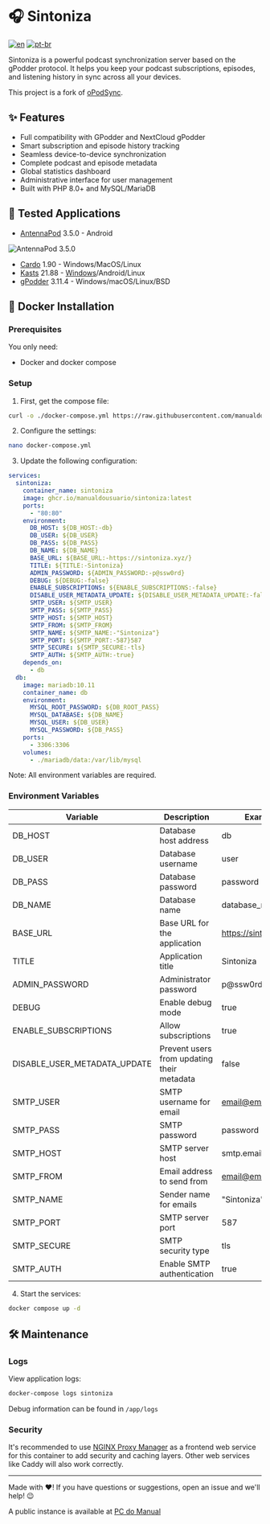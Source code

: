 # 🎧 Sintoniza

[![en](https://img.shields.io/badge/lang-en-red.svg)](https://github.com/manualdousuario/sintoniza/blob/master/README.md)
[![pt-br](https://img.shields.io/badge/lang-pt--br-green.svg)](https://github.com/manualdousuario/sintoniza/blob/master/README.pt-br.md)

Sintoniza is a powerful podcast synchronization server based on the gPodder protocol. It helps you keep your podcast subscriptions, episodes, and listening history in sync across all your devices.

This project is a fork of [oPodSync](https://github.com/kd2org/opodsync).

## ✨ Features

- Full compatibility with GPodder and NextCloud gPodder
- Smart subscription and episode history tracking
- Seamless device-to-device synchronization
- Complete podcast and episode metadata
- Global statistics dashboard
- Administrative interface for user management
- Built with PHP 8.0+ and MySQL/MariaDB

## 📱 Tested Applications

- [AntennaPod](https://github.com/AntennaPod/AntennaPod) 3.5.0 - Android

![AntennaPod 3.5.0](https://github.com/manualdousuario/sintoniza/blob/main/assets/antennapod_350.gif?raw=true)

- [Cardo](https://cardo-podcast.github.io) 1.90 - Windows/MacOS/Linux
- [Kasts](https://invent.kde.org/multimedia/kasts) 21.88 - [Windows](https://cdn.kde.org/ci-builds/multimedia/kasts/)/Android/Linux
- [gPodder](https://gpodder.github.io/) 3.11.4 - Windows/macOS/Linux/BSD

## 🐳 Docker Installation

### Prerequisites

You only need:
- Docker and docker compose

### Setup

1. First, get the compose file:
```bash
curl -o ./docker-compose.yml https://raw.githubusercontent.com/manualdousuario/sintoniza/main/docker-compose.yml
```

2. Configure the settings:
```bash
nano docker-compose.yml
```

3. Update the following configuration:
```yaml
services:
  sintoniza:
    container_name: sintoniza
    image: ghcr.io/manualdousuario/sintoniza:latest
    ports:
      - "80:80"
    environment:
      DB_HOST: ${DB_HOST:-db}
      DB_USER: ${DB_USER}
      DB_PASS: ${DB_PASS}
      DB_NAME: ${DB_NAME}
      BASE_URL: ${BASE_URL:-https://sintoniza.xyz/}
      TITLE: ${TITLE:-Sintoniza}
      ADMIN_PASSWORD: ${ADMIN_PASSWORD:-p@ssw0rd}
      DEBUG: ${DEBUG:-false}
      ENABLE_SUBSCRIPTIONS: ${ENABLE_SUBSCRIPTIONS:-false}
      DISABLE_USER_METADATA_UPDATE: ${DISABLE_USER_METADATA_UPDATE:-false}
      SMTP_USER: ${SMTP_USER}
      SMTP_PASS: ${SMTP_PASS}
      SMTP_HOST: ${SMTP_HOST}
      SMTP_FROM: ${SMTP_FROM}
      SMTP_NAME: ${SMTP_NAME:-"Sintoniza"}
      SMTP_PORT: ${SMTP_PORT:-587}587
      SMTP_SECURE: ${SMTP_SECURE:-tls}
      SMTP_AUTH: ${SMTP_AUTH:-true}
    depends_on:
      - db
  db:
    image: mariadb:10.11
    container_name: db
    environment:
      MYSQL_ROOT_PASSWORD: ${DB_ROOT_PASS}
      MYSQL_DATABASE: ${DB_NAME}
      MYSQL_USER: ${DB_USER}
      MYSQL_PASSWORD: ${DB_PASS}
    ports:
      - 3306:3306
    volumes:
      - ./mariadb/data:/var/lib/mysql
```

Note: All environment variables are required.

### Environment Variables

| Variable | Description | Example |
|----------|-------------|---------|
| DB_HOST | Database host address | db |
| DB_USER | Database username | user |
| DB_PASS | Database password | password |
| DB_NAME | Database name | database_name |
| BASE_URL | Base URL for the application | https://sintoniza.xyz/ |
| TITLE | Application title | Sintoniza |
| ADMIN_PASSWORD | Administrator password | p@ssw0rd |
| DEBUG | Enable debug mode | true |
| ENABLE_SUBSCRIPTIONS | Allow subscriptions | true |
| DISABLE_USER_METADATA_UPDATE | Prevent users from updating their metadata | false |
| SMTP_USER | SMTP username for email | email@email.com |
| SMTP_PASS | SMTP password | password |
| SMTP_HOST | SMTP server host | smtp.email.com |
| SMTP_FROM | Email address to send from | email@email.com |
| SMTP_NAME | Sender name for emails | "Sintoniza" |
| SMTP_PORT | SMTP server port | 587 |
| SMTP_SECURE | SMTP security type | tls |
| SMTP_AUTH | Enable SMTP authentication | true |

4. Start the services:
```bash
docker compose up -d
```

## 🛠️ Maintenance

### Logs

View application logs:
```bash
docker-compose logs sintoniza
```

Debug information can be found in `/app/logs`

### Security

It's recommended to use [NGINX Proxy Manager](https://nginxproxymanager.com/) as a frontend web service for this container to add security and caching layers. Other web services like Caddy will also work correctly.

---

Made with ❤️! If you have questions or suggestions, open an issue and we'll help! 😉

A public instance is available at [PC do Manual](https://sintoniza.pcdomanual.com/)
